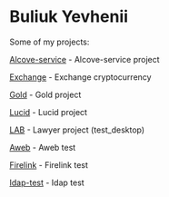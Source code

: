 # Buliuk Yevhenii
Some of my projects:

[Alcove-service](https://bullego.github.io/Alcove-service/ "Alcove-service project") - Alcove-service project

[Exchange](https://bullego.github.io/Exchange/ "Exchange project") - Exchange сryptocurrency

[Gold](https://bullego.github.io/Gold/ "Gold project") - Gold project

[Lucid](https://bullego.github.io/Lucid/ "Lucid project") - Lucid project

[LAB](https://bullego.github.io/temporary-lab/ "Lab project") - Lawyer project (test_desktop)

[Aweb](https://bullego.github.io/Aweb-test/ "Aweb test") - Aweb test

[Firelink](https://bullego.github.io/Firelink-test/ "Firelink test") - Firelink test

[Idap-test](https://bullego.github.io/Idap/ "Idap test") - Idap test
